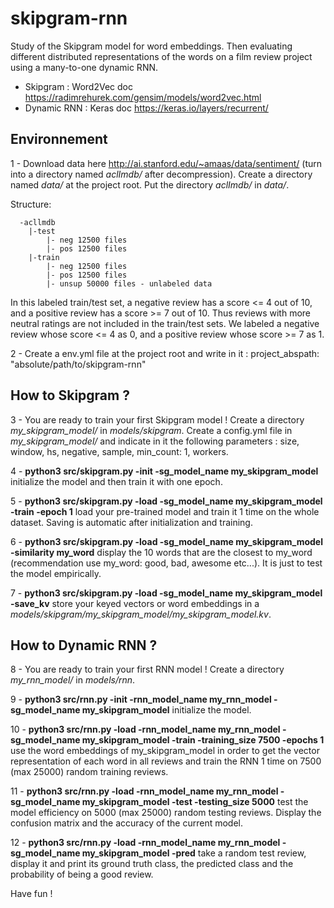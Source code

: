 # skipgram-rnn
Study of the Skipgram model for word embeddings. Then evaluating different distributed representations of the words on a film review project using a many-to-one dynamic RNN.

- Skipgram : Word2Vec doc https://radimrehurek.com/gensim/models/word2vec.html
- Dynamic RNN : Keras doc https://keras.io/layers/recurrent/

## Environnement
1 - Download data here http://ai.stanford.edu/~amaas/data/sentiment/ (turn into a directory named *aclImdb/* after decompression).
Create a directory named *data/* at the project root. Put the directory *aclImdb/* in *data/*.

Structure:
```
  -acllmdb
    |-test
        |- neg 12500 files
        |- pos 12500 files
    |-train
        |- neg 12500 files
        |- pos 12500 files
        |- unsup 50000 files - unlabeled data
```

 In this labeled train/test set, a negative review has a score <= 4 out of 10, and a positive review has a score >= 7 out of 10. Thus reviews with more neutral ratings are not included in the train/test sets. We labeled a negative review whose score <= 4 as 0, and a positive review whose score >= 7 as 1.

2 - Create a env.yml file at the project root and write in it : project_abspath: "absolute/path/to/skipgram-rnn"

## How to Skipgram ?
3 - You are ready to train your first Skipgram model ! Create a directory *my_skipgram_model/* in *models/skipgram*. Create a config.yml file in *my_skipgram_model/* and indicate in it the following parameters : size, window, hs, negative, sample, min_count: 1, workers. 

4 - **python3 src/skipgram.py -init -sg_model_name my_skipgram_model** initialize the model and then train it with one epoch. 

5 - **python3 src/skipgram.py -load -sg_model_name my_skipgram_model -train -epoch 1** load your pre-trained model and train it 1 time on the whole dataset. Saving is automatic after initialization and training.

6 - **python3 src/skipgram.py -load -sg_model_name my_skipgram_model -similarity my_word** display the 10 words that are the closest to my_word (recommendation use my_word: good, bad, awesome etc...). It is just to test the model empirically.

7 - **python3 src/skipgram.py -load -sg_model_name my_skipgram_model -save_kv** store your keyed vectors or word embeddings in a *models/skipgram/my_skipgram_model/my_skipgram_model.kv*.

## How to Dynamic RNN ?

8 - You are ready to train your first RNN model ! Create a directory *my_rnn_model/* in *models/rnn*.

9 - **python3 src/rnn.py -init -rnn_model_name my_rnn_model -sg_model_name my_skipgram_model** initialize the model. 

10 - **python3 src/rnn.py -load -rnn_model_name my_rnn_model -sg_model_name my_skipgram_model -train -training_size 7500 -epochs 1** use the word embeddings of my_skipgram_model in order to get the vector representation of each word in all reviews and train the RNN 1 time on 7500 (max 25000) random training reviews.

11 - **python3 src/rnn.py -load -rnn_model_name my_rnn_model -sg_model_name my_skipgram_model -test -testing_size 5000** test the model efficiency on 5000 (max 25000) random testing reviews. Display the confusion matrix and the accuracy of the current model.

12 - **python3 src/rnn.py -load -rnn_model_name my_rnn_model -sg_model_name my_skipgram_model -pred** take a random test review, display it and print its ground truth class, the predicted class and the probability of being a good review.

Have fun !
